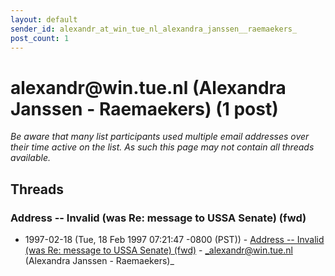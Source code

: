 ```yaml
---
layout: default
sender_id: alexandr_at_win_tue_nl_alexandra_janssen__raemaekers_
post_count: 1
---
```


# alexandr<span>@</span>win.tue.nl (Alexandra Janssen - Raemaekers) (1 post)

_Be aware that many list participants used multiple email addresses over their time active on the list. As such this page may not contain all threads available._

## Threads

### Address -- Invalid (was Re: message to USSA Senate) (fwd)
+ 1997-02-18 (Tue, 18 Feb 1997 07:21:47 -0800 (PST)) - [Address -- Invalid (was Re: message to USSA Senate) (fwd)](/archive/1997/02/7e31dafb2bf8f9c12bbced4c990f5e13f8fa740a54d27ea0ac691efae3927c2e) - _alexandr@win.tue.nl (Alexandra Janssen - Raemaekers)_

